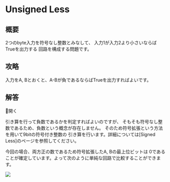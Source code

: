 # Unsigned Less

## 概要

2つのbyte入力を符号なし整数とみなして、
入力1が入力2より小さいならば<span class="T">True</span>を出力する
回路を構成する問題です。

## 攻略

入力をA, Bとおくと、A-Bが負であるならば<span class="T">True</span>を出力すればよいです。

## 解答

<div class="spoiler-controller material-icons">&#xE5CF;開く</div>
<div class="spoiler">

引き算を行って負数であるかを判定すればよいのですが、
そもそも符号なし整数であるため、負数という概念が存在しません。
そのため符号拡張という方法を用いて9bitの符号付き整数の
引き算を行います。詳細については[Signed Less]のページを参照してください。

今回の場合、両方正の数であるため符号拡張したA, Bの最上位ビットは
0であることが確定しています。よって次のように単純な回路で比較することができます。

![](https://gyazo.com/fb1d77a1a477487a16eca11e025263dd.png)

</div>
